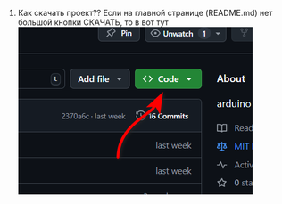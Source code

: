 1. Как скачать проект?? Если на главной странице (README.md) нет большой кнопки СКАЧАТЬ, то в вот тут 
![](Images/download1.png)